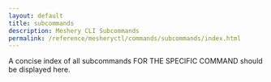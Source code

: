 ```yaml
---
layout: default
title: subcommands
description: Meshery CLI Subcommands
permalink: /reference/mesheryctl/commands/subcommands/index.html
---
```



A concise index of all subcommands FOR THE SPECIFIC COMMAND should be displayed here.